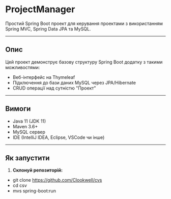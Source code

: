 # ProjectManager

Простий Spring Boot проект для керування проектами з використанням Spring MVC, Spring Data JPA та MySQL.

---

## Опис

Цей проект демонструє базову структуру Spring Boot додатку з такими можливостями:

- Веб-інтерфейс на Thymeleaf
- Підключення до бази даних MySQL через JPA/Hibernate
- CRUD операції над сутністю "Проект"

---

## Вимоги

- Java 11 (JDK 11)
- Maven 3.6+
- MySQL сервер
- IDE (IntelliJ IDEA, Eclipse, VSCode чи інше)

---

## Як запустити

1. **Склонуй репозиторій:**

- git clone https://github.com/Clookwell/cvs
- cd csv
- mvs spring-boot:run
